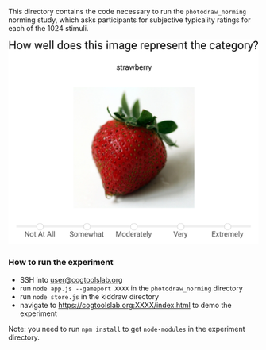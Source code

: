 This directory contains the code necessary to run the `photodraw_norming` norming study, which asks participants for subjective typicality ratings for each of the 1024 stimuli. 

<img src="https://github.com/cogtoolslab/photodraw_cogsci2021/blob/master/experiments/photodraw_norming/stimuli/example_norming_trial.png" width="700" class="center"/>

### How to run the experiment
- SSH into user@cogtoolslab.org 
- run `node app.js --gameport XXXX` in the `photodraw_norming` directory
- run `node store.js` in the kiddraw directory
- navigate to https://cogtoolslab.org:XXXX/index.html to demo the experiment

Note: you need to run `npm install` to get `node-modules` in the experiment directory.
